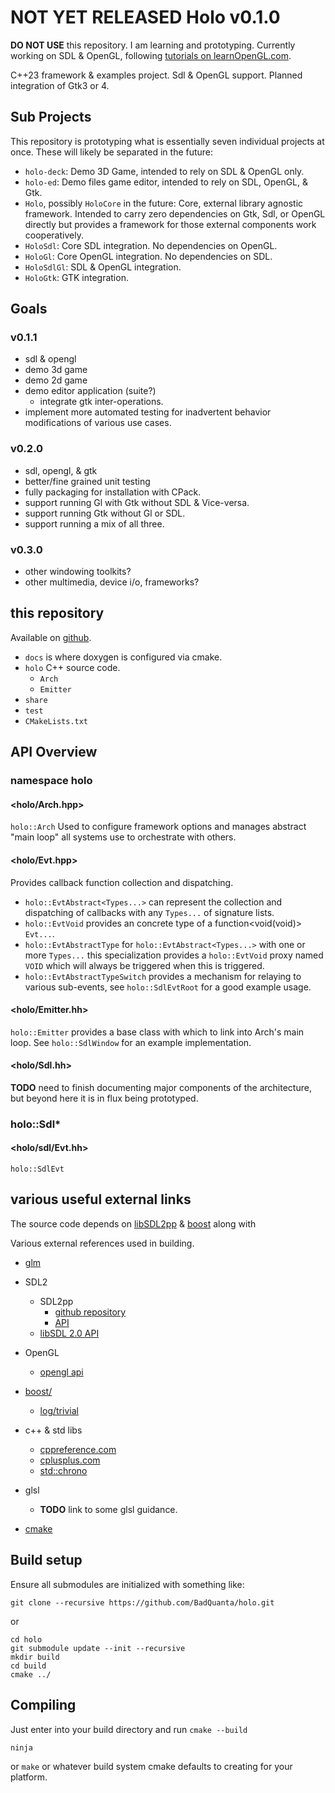 # NOT YET RELEASED Holo v0.1.0

[learnOpenGl]:https://learnopengl.com/


__DO NOT USE__ this repository. I am learning and prototyping. Currently working on SDL & OpenGL, following [tutorials on learnOpenGL.com][learnOpenGl].

C++23 framework & examples project. Sdl & OpenGL support. Planned integration of Gtk3 or 4.

## Sub Projects

This repository is prototyping what is essentially seven individual projects at once.
These will likely be separated in the future:

* `holo-deck`: Demo 3D Game, intended to rely on SDL & OpenGL only.
* `holo-ed`: Demo files game editor, intended to rely on SDL, OpenGL, & Gtk.
* `Holo`, possibly `HoloCore` in the future: Core, external library agnostic framework.  Intended to carry zero dependencies on Gtk, Sdl, or OpenGL directly but provides a framework for those external components work cooperatively.
* `HoloSdl`: Core SDL integration. No dependencies on OpenGL.
* `HoloGl`: Core OpenGL integration. No dependencies on SDL.
* `HoloSdlGl`: SDL & OpenGL integration.
* `HoloGtk`: GTK integration.

## Goals

### v0.1.1

* sdl & opengl
* demo 3d game
* demo 2d game
* demo editor application (suite?)
  * integrate gtk inter-operations.
* implement more automated testing for
inadvertent behavior modifications of various use cases.

### v0.2.0

* sdl, opengl, & gtk
* better/fine grained unit testing
* fully packaging for installation with CPack.
* support running Gl with Gtk without SDL & Vice-versa.
* support running Gtk without Gl or SDL.
* support running a mix of all three.

### v0.3.0

* other windowing toolkits?
* other multimedia, device i/o, frameworks?

## this repository

[HOLO_GITHUB]:https://github.com/BadQuanta/holo

  Available on [github][HOLO_GITHUB].

* `docs` is where doxygen is configured via cmake.
* `holo` C++ source code.
  * `Arch`
  * `Emitter`
* `share`
* `test`
* `CMakeLists.txt`

## API Overview

### namespace holo

#### &lt;holo/Arch.hpp&gt;

  `holo::Arch` Used to configure framework options and manages abstract "main loop" all systems use to orchestrate with others.

#### &lt;holo/Evt.hpp&gt;

  Provides callback function collection and dispatching.

* `holo::EvtAbstract<Types...>` can represent the collection and dispatching of callbacks with any `Types...` of signature lists.
* `holo::EvtVoid` provides an concrete type of a function<void(void)> `Evt...`.
* `holo::EvtAbstractType` for `holo::EvtAbstract<Types...>` with one or more `Types...` this
specialization provides a `holo::EvtVoid` proxy named `VOID` which will always be triggered when this is triggered.
* `holo::EvtAbstractTypeSwitch` provides a mechanism for relaying to various sub-events, see `holo::SdlEvtRoot` for a good example usage.

#### &lt;holo/Emitter.hh&gt;

`holo::Emitter` provides a base class with which to link into Arch's main loop. See `holo::SdlWindow` for an example implementation.

#### &lt;holo/Sdl.hh&gt;

__TODO__ need to finish documenting major components of the architecture, but beyond here it
is in flux being prototyped.

### holo::Sdl*

#### &lt;holo/sdl/Evt.hh&gt;

`holo::SdlEvt`

## various useful external links

The source code depends on [libSDL2pp][libSDL2pp] & [boost][boost] along with

Various external references used in building.

[boost]:https://github.com/boostorg/boost
[boost_log_trivial]:https://www.boost.org/doc/libs/1_75_0/libs/log/doc/html/log/tutorial.html
[glm]:https://github.com/g-truc/glm
[libSDL2pp]:https://github.com/libSDL2pp/libSDL2pp
[libSDL2pp_API]:https://sdl2pp.amdmi3.ru/
[libSDL2_API]:https://wiki.libsdl.org/SDL2/CategoryAPI

* [glm][glm]
* SDL2
  * SDL2pp
    * [github repository][libSDL2pp]
    * [API][libSDL2pp_API]
  * [libSDL 2.0 API][libSDL2_API]
* OpenGL
  * [opengl api](https://registry.khronos.org/OpenGL-Refpages/gl4/html/index.php)
* [boost/][boost]

  * [log/trivial][boost_log_trivial]
* c++ & std libs
  * [cppreference.com](https://en.cppreference.com/w/cpp)
  * [cplusplus.com](https://cplusplus.com/)
  * [std::chrono](https://cplusplus.com/reference/chrono/)
* glsl
  * __TODO__ link to some glsl guidance.

* [cmake](https://cmake.org/cmake/help/v3.24/manual/cmake-commands.7.html)

## Build setup

Ensure all submodules are initialized with something like:

    git clone --recursive https://github.com/BadQuanta/holo.git

or

    cd holo
    git submodule update --init --recursive
    mkdir build
    cd build
    cmake ../

## Compiling

Just enter into your build directory and run `cmake --build`

    ninja

or `make` or whatever build system cmake defaults to creating for your platform.
